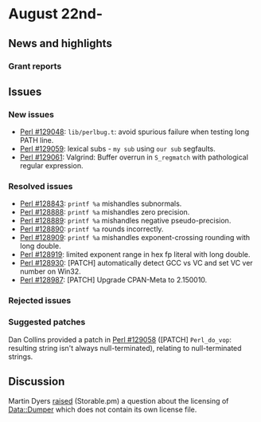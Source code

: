 # August 22nd-

## News and highlights


### Grant reports

## Issues

### New issues

* [Perl #129048](http://rt.perl.org/Ticket/Display.html?id=129048):
  `lib/perlbug.t`: avoid spurious failure when testing long PATH line.
* [Perl #129059](http://rt.perl.org/Ticket/Display.html?id=129059):
  lexical subs \- `my sub` using `our sub` segfaults.
* [Perl #129061](http://rt.perl.org/Ticket/Display.html?id=129061):
  Valgrind: Buffer overrun in `S_regmatch` with pathological regular
  expression.

### Resolved issues

* [Perl #128843](http://rt.perl.org/Ticket/Display.html?id=128843):
  `printf %a` mishandles subnormals.
* [Perl #128888](http://rt.perl.org/Ticket/Display.html?id=128888):
  `printf %a` mishandles zero precision.
* [Perl #128889](http://rt.perl.org/Ticket/Display.html?id=128889):
  `printf %a` mishandles negative pseudo\-precision.
* [Perl #128890](http://rt.perl.org/Ticket/Display.html?id=128890):
  `printf %a` rounds incorrectly.
* [Perl #128909](http://rt.perl.org/Ticket/Display.html?id=128909):
  `printf %a` mishandles exponent\-crossing rounding with long double.
* [Perl #128919](http://rt.perl.org/Ticket/Display.html?id=128919):
  limited exponent range in hex fp literal with long double.
* [Perl #128930](http://rt.perl.org/Ticket/Display.html?id=128930):
  \[PATCH\] automatically detect GCC vs VC and set VC ver number on
  Win32.
* [Perl #128987](http://rt.perl.org/Ticket/Display.html?id=128987):
  \[PATCH\] Upgrade CPAN\-Meta to 2\.150010.

### Rejected issues


### Suggested patches

Dan Collins provided a patch in
[Perl #129058](http://rt.perl.org/Ticket/Display.html?id=129058)
(\[PATCH\] `Perl_do_vop`: resulting string isn't always
null\-terminated), relating to null-terminated strings.

## Discussion

Martin Dyers
[raised](http://www.nntp.perl.org/group/perl.perl5.porters/239252)
(Storable\.pm) a question about the licensing of
[Data::Dumper](http://metacpan.org/pod/Data::Dumper) which
does not contain its own license file.
